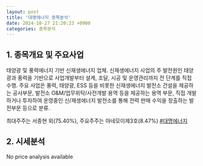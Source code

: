 ```yaml
---
layout: post
title: '대명에너지 종목분석'
date: 2024-10-27 21:20:23 +0900
categories: 종목분석
---
```


## 1. 종목개요 및 주요사업

태양광 및 풍력에너지 기반 신재생에너지 업체. 신재생에너지 사업의 주 발전원인 태양광과 풍력을 기반으로 사업개발부터 설계, 조달, 시공 및 운영관리까지 전 단계를 직접 수행. 주요 사업은 풍력, 태양광, ESS 등을 비롯한 신재생에너지 발전소 건설을 제공하는 공사부문, 발전소 O&M/업무위탁/사전개발 용역 등을 제공하는 용역 부문, 직접 개발하거나 투자하여 운영중인 신/재생에너지 발전소를  통해 전력 판매 수익을 창출하는 발전부문 등으로 분류.

최대주주는 서종현 외(75.40%), 주요주주는 아네모이제3호(8.47%)
[#대명에너지](#)

## 2. 시세분석

No price analysis available
